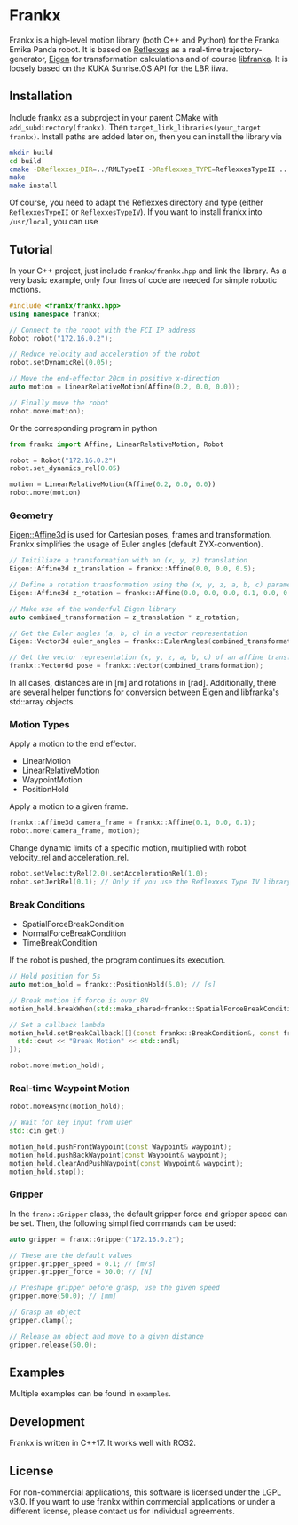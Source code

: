 # Frankx

Frankx is a high-level motion library (both C++ and Python) for the Franka Emika Panda robot. It is based on [Reflexxes](http://reflexxes.ws) as a real-time trajectory-generator, [Eigen](https://eigen.tuxfamily.org) for transformation calculations and of course [libfranka](https://frankaemika.github.io/docs/libfranka.html). It is loosely based on the KUKA Sunrise.OS API for the LBR iiwa.


## Installation

Include frankx as a subproject in your parent CMake with `add_subdirectory(frankx)`. Then `target_link_libraries(your_target frankx)`. Install paths are added later on, then you can install the library via

```bash
mkdir build
cd build
cmake -DReflexxes_DIR=../RMLTypeII -DReflexxes_TYPE=ReflexxesTypeII ..
make
make install
```
Of course, you need to adapt the Reflexxes directory and type (either `ReflexxesTypeII` or `ReflexxesTypeIV`). If you want to install frankx into `/usr/local`, you can use


## Tutorial

In your C++ project, just include `frankx/frankx.hpp` and link the library. As a very basic example, only four lines of code are needed for simple robotic motions.

```c++
#include <frankx/frankx.hpp>
using namespace frankx;

// Connect to the robot with the FCI IP address
Robot robot("172.16.0.2");

// Reduce velocity and acceleration of the robot
robot.setDynamicRel(0.05);

// Move the end-effector 20cm in positive x-direction
auto motion = LinearRelativeMotion(Affine(0.2, 0.0, 0.0));

// Finally move the robot
robot.move(motion);
```

Or the corresponding program in python
```python
from frankx import Affine, LinearRelativeMotion, Robot

robot = Robot("172.16.0.2")
robot.set_dynamics_rel(0.05)

motion = LinearRelativeMotion(Affine(0.2, 0.0, 0.0))
robot.move(motion)
```


### Geometry

[Eigen::Affine3d](https://eigen.tuxfamily.org/dox/group__TutorialGeometry.html) is used for Cartesian poses, frames and transformation. Frankx simplifies the usage of Euler angles (default ZYX-convention).
```c++
// Initiliaze a transformation with an (x, y, z) translation
Eigen::Affine3d z_translation = frankx::Affine(0.0, 0.0, 0.5);

// Define a rotation transformation using the (x, y, z, a, b, c) parameter list
Eigen::Affine3d z_rotation = frankx::Affine(0.0, 0.0, 0.0, 0.1, 0.0, 0.0);

// Make use of the wonderful Eigen library
auto combined_transformation = z_translation * z_rotation;

// Get the Euler angles (a, b, c) in a vector representation
Eigen::Vector3d euler_angles = frankx::EulerAngles(combined_transformation);

// Get the vector representation (x, y, z, a, b, c) of an affine transformation
frankx::Vector6d pose = frankx::Vector(combined_transformation);
```
In all cases, distances are in [m] and rotations in [rad]. Additionally, there are several helper functions for conversion between Eigen and libfranka's std::array objects.


### Motion Types

Apply a motion to the end effector.

- LinearMotion
- LinearRelativeMotion
- WaypointMotion
- PositionHold

Apply a motion to a given frame.

```c++
frankx::Affine3d camera_frame = frankx::Affine(0.1, 0.0, 0.1);
robot.move(camera_frame, motion);
```

Change dynamic limits of a specific motion, multiplied with robot velocity_rel and acceleration_rel.
```c++
robot.setVelocityRel(2.0).setAccelerationRel(1.0);
robot.setJerkRel(0.1); // Only if you use the Reflexxes Type IV library
```


### Break Conditions

- SpatialForceBreakCondition
- NormalForceBreakCondition
- TimeBreakCondition

If the robot is pushed, the program continues its execution.

```c++
// Hold position for 5s
auto motion_hold = frankx::PositionHold(5.0); // [s]

// Break motion if force is over 8N
motion_hold.breakWhen(std::make_shared<frankx::SpatialForceBreakCondition>(8.0)); // [N]

// Set a callback lambda
motion_hold.setBreakCallback([](const frankx::BreakCondition&, const franka::RobotState&, double) {
  std::cout << "Break Motion" << std::endl;
});

robot.move(motion_hold);
```


### Real-time Waypoint Motion

```c++
robot.moveAsync(motion_hold);

// Wait for key input from user
std::cin.get()

motion_hold.pushFrontWaypoint(const Waypoint& waypoint);
motion_hold.pushBackWaypoint(const Waypoint& waypoint);
motion_hold.clearAndPushWaypoint(const Waypoint& waypoint);
motion_hold.stop();
```


### Gripper

In the `franx::Gripper` class, the default gripper force and gripper speed can be set. Then, the following simplified commands can be used:

```c++
auto gripper = franx::Gripper("172.16.0.2");

// These are the default values
gripper.gripper_speed = 0.1; // [m/s]
gripper.gripper_force = 30.0; // [N]

// Preshape gripper before grasp, use the given speed
gripper.move(50.0); // [mm]

// Grasp an object
gripper.clamp();

// Release an object and move to a given distance
gripper.release(50.0);
```


## Examples

Multiple examples can be found in `examples`.


## Development

Frankx is written in C++17. It works well with ROS2.


## License

For non-commercial applications, this software is licensed under the LGPL v3.0. If you want to use frankx within commercial applications or under a different license, please contact us for individual agreements.
